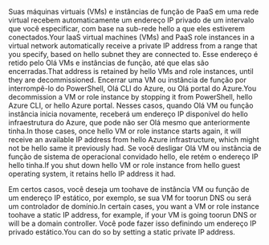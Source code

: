 <span data-ttu-id="e66d4-101">Suas máquinas virtuais (VMs) e instâncias de função de PaaS em uma rede virtual recebem automaticamente um endereço IP privado de um intervalo que você especificar, com base na sub-rede hello a que eles estiverem conectados.</span><span class="sxs-lookup"><span data-stu-id="e66d4-101">Your IaaS virtual machines (VMs) and PaaS role instances in a virtual network automatically receive a private IP address from a range that you specify, based on hello subnet they are connected to.</span></span> <span data-ttu-id="e66d4-102">Esse endereço é retido pelo Olá VMs e instâncias de função, até que elas são encerradas.</span><span class="sxs-lookup"><span data-stu-id="e66d4-102">That address is retained by hello VMs and role instances, until they are decommissioned.</span></span> <span data-ttu-id="e66d4-103">Encerrar uma VM ou instância de função por interrompê-lo do PowerShell, Olá CLI do Azure, ou Olá portal do Azure.</span><span class="sxs-lookup"><span data-stu-id="e66d4-103">You decommission a VM or role instance by stopping it from PowerShell, hello Azure CLI, or hello Azure portal.</span></span> <span data-ttu-id="e66d4-104">Nesses casos, quando Olá VM ou função instância inicia novamente, receberá um endereço IP disponível do hello infraestrutura do Azure, que pode não ser Olá mesmo que anteriormente tinha.</span><span class="sxs-lookup"><span data-stu-id="e66d4-104">In those cases, once hello VM or role instance starts again, it will receive an available IP address from hello Azure infrastructure, which might not be hello same it previously had.</span></span> <span data-ttu-id="e66d4-105">Se você desligar Olá VM ou instância de função de sistema de operacional convidado hello, ele retém o endereço IP hello tinha.</span><span class="sxs-lookup"><span data-stu-id="e66d4-105">If you shut down hello VM or role instance from hello guest operating system, it retains hello IP address it had.</span></span>  

<span data-ttu-id="e66d4-106">Em certos casos, você deseja um toohave de instância VM ou função de um endereço IP estático, por exemplo, se sua VM for toorun DNS ou será um controlador de domínio.</span><span class="sxs-lookup"><span data-stu-id="e66d4-106">In certain cases, you want a VM or role instance toohave a static IP address, for example, if your VM is going toorun DNS or will be a domain controller.</span></span> <span data-ttu-id="e66d4-107">Você pode fazer isso definindo um endereço IP privado estático.</span><span class="sxs-lookup"><span data-stu-id="e66d4-107">You can do so by setting a static private IP address.</span></span>

